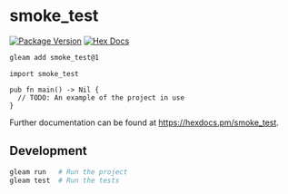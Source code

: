 # smoke_test

[![Package Version](https://img.shields.io/hexpm/v/smoke_test)](https://hex.pm/packages/smoke_test)
[![Hex Docs](https://img.shields.io/badge/hex-docs-ffaff3)](https://hexdocs.pm/smoke_test/)

```sh
gleam add smoke_test@1
```
```gleam
import smoke_test

pub fn main() -> Nil {
  // TODO: An example of the project in use
}
```

Further documentation can be found at <https://hexdocs.pm/smoke_test>.

## Development

```sh
gleam run   # Run the project
gleam test  # Run the tests
```
